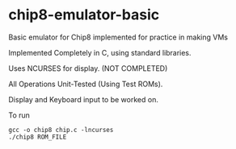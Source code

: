 # chip8-emulator-basic
Basic emulator for Chip8 implemented for practice in making VMs

Implemented Completely in C, using standard libraries.

Uses NCURSES for display. (NOT COMPLETED)

All Operations Unit-Tested (Using Test ROMs).

Display and Keyboard input to be worked on.

To run

```
gcc -o chip8 chip.c -lncurses
./chip8 ROM_FILE
```
